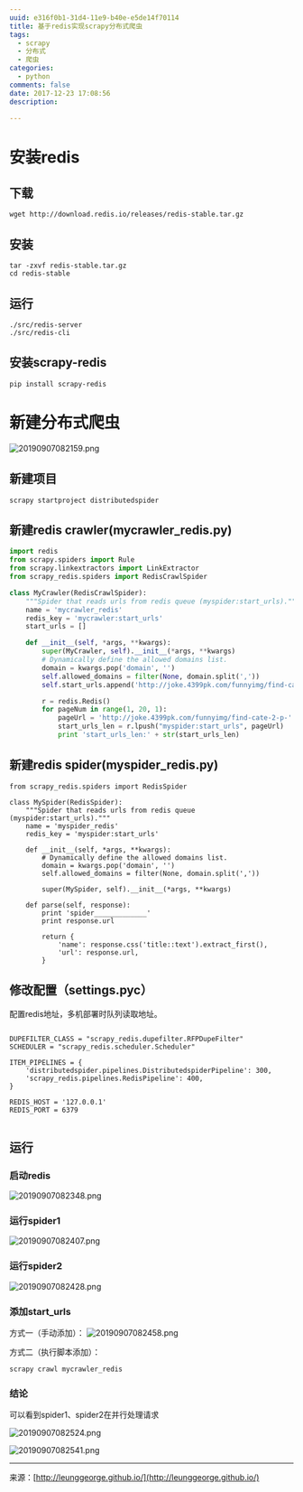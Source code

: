 ```yaml
---
uuid: e316f0b1-31d4-11e9-b40e-e5de14f70114
title: 基于redis实现scrapy分布式爬虫
tags:
  - scrapy
  - 分布式
  - 爬虫
categories:
  - python
comments: false
date: 2017-12-23 17:08:56
description:

---
```


# 安装redis

## 下载

```shell
wget http://download.redis.io/releases/redis-stable.tar.gz
```

## 安装

```shell
tar -zxvf redis-stable.tar.gz
cd redis-stable
```
<!--more-->

## 运行

```shell
./src/redis-server
./src/redis-cli
```

## 安装scrapy-redis

```shell
pip install scrapy-redis
```

# 新建分布式爬虫

![20190907082159.png](/images/20190907082159.png)

## 新建项目

```shell
scrapy startproject distributedspider
```

## 新建redis crawler(mycrawler_redis.py)

```python
import redis
from scrapy.spiders import Rule
from scrapy.linkextractors import LinkExtractor
from scrapy_redis.spiders import RedisCrawlSpider

class MyCrawler(RedisCrawlSpider):
    """Spider that reads urls from redis queue (myspider:start_urls)."""
    name = 'mycrawler_redis'
    redis_key = 'mycrawler:start_urls'
    start_urls = []

    def __init__(self, *args, **kwargs):
        super(MyCrawler, self).__init__(*args, **kwargs)
        # Dynamically define the allowed domains list.
        domain = kwargs.pop('domain', '')
        self.allowed_domains = filter(None, domain.split(','))
        self.start_urls.append('http://joke.4399pk.com/funnyimg/find-cate-2.html')

        r = redis.Redis()
        for pageNum in range(1, 20, 1):
            pageUrl = 'http://joke.4399pk.com/funnyimg/find-cate-2-p-' + str(pageNum) + '.html'
            start_urls_len = r.lpush("myspider:start_urls", pageUrl)
            print 'start_urls_len:' + str(start_urls_len)

```

## 新建redis spider(myspider_redis.py)
```
from scrapy_redis.spiders import RedisSpider

class MySpider(RedisSpider):
    """Spider that reads urls from redis queue (myspider:start_urls)."""
    name = 'myspider_redis'
    redis_key = 'myspider:start_urls'

    def __init__(self, *args, **kwargs):
        # Dynamically define the allowed domains list.
        domain = kwargs.pop('domain', '')
        self.allowed_domains = filter(None, domain.split(','))

        super(MySpider, self).__init__(*args, **kwargs)

    def parse(self, response):
        print 'spider_____________'
        print response.url

        return {
            'name': response.css('title::text').extract_first(),
            'url': response.url,
        }

```

## 修改配置（settings.pyc）
配置redis地址，多机部署时队列读取地址。

```

DUPEFILTER_CLASS = "scrapy_redis.dupefilter.RFPDupeFilter"
SCHEDULER = "scrapy_redis.scheduler.Scheduler"

ITEM_PIPELINES = {
    'distributedspider.pipelines.DistributedspiderPipeline': 300,
    'scrapy_redis.pipelines.RedisPipeline': 400,
}

REDIS_HOST = '127.0.0.1'
REDIS_PORT = 6379


```

## 运行
### 启动redis

![20190907082348.png](/images/20190907082348.png)

### 运行spider1
![20190907082407.png](/images/20190907082407.png)

### 运行spider2
![20190907082428.png](/images/20190907082428.png)

### 添加start_urls
方式一（手动添加）：
![20190907082458.png](/images/20190907082458.png)

方式二（执行脚本添加）：

```
scrapy crawl mycrawler_redis
```

### 结论
可以看到spider1、spider2在并行处理请求

![20190907082524.png](/images/20190907082524.png)

![20190907082541.png](/images/20190907082541.png)

---
<link rel="stylesheet" href="http://yandex.st/highlightjs/6.1/styles/default.min.css">
<script src="http://yandex.st/highlightjs/6.1/highlight.min.js"></script>
<script>
hljs.tabReplace = ' ';
hljs.initHighlightingOnLoad();
</script>


来源：[http://leunggeorge.github.io/](http://leunggeorge.github.io/)  
